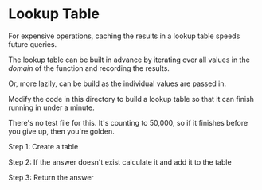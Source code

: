 # Lookup Table

For expensive operations, caching the results in a lookup table speeds
future queries.

The lookup table can be built in advance by iterating over all values in
the _domain_ of the function and recording the results.

Or, more lazily, can be build as the individual values are passed in.

Modify the code in this directory to build a lookup table so that it can
finish running in under a minute.

There's no test file for this. It's counting to 50,000, so if it
finishes before you give up, then you're golden.


Step 1:
Create a table


Step 2:
If the answer doesn't exist calculate it and add it to the table

Step 3:
Return the answer